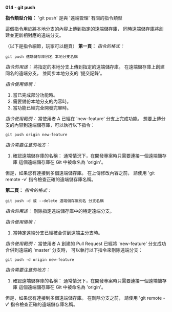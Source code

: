 **014 - git push**

**指令類型介紹：**
'git push' 是與 '遠端管理' 有關的指令類型

這個指令用於將本地分支的內容上傳到指定的遠端儲存庫，
同時遠端儲存庫將創建並更新相對應的遠端分支。

（以下是指令細節，玩家可以翻頁）
**第一頁：**
*指令的格式：* 
```
git push 遠端儲存庫別名 本地分支名稱
```

*指令的用途：*
將指定的本地分支上傳到指定的遠端儲存庫。
在遠端儲存庫上創建同名的遠端分支，
並同步本地分支的 '提交記錄'。

*指令使用情境：*
1. 當已完成部分功能時。
2. 需要備份本地分支的內容時。
3. 當功能已經完全開發完畢時。

*指令使用範例：*
當使用者 A 已經在 'new-feature' 分支上完成功能。
想要上傳分支的內容到遠端儲存庫，可以執行以下指令：
```
git push origin new-feature
```

*指令需要注意的地方：* 
1. 確認遠端儲存庫的名稱：
通常情況下，在開發專案時只需要連接一個遠端儲存庫
這個遠端儲存庫在 Git 中被命名為 'origin'。

但是，如果您有連接到多個遠端儲存庫。
在上傳修改內容之前，
請使用 'git remote -v' 指令檢查正確的遠端儲存庫名稱。

**第二頁：**
*指令的格式：* 
```
git push -d 或 --delete 遠端儲存庫別名 分支名稱
```

*指令的用途：*
刪除指定遠端儲存庫中的特定遠端分支。

*指令使用情境：*
1. 當特定遠端分支已經被合併到遠端主分支時。

*指令使用範例：*
當使用者 A 創建的 Pull Request 
已經將 'new-feature' 分支成功合併到遠端的 'master' 分支時，
可以執行以下指令來刪除遠端分支：
```
git push -d origin new-feature
```

*指令需要注意的地方：* 
1. 確認遠端儲存庫的名稱：
通常情況下，在開發專案時只需要連接一個遠端儲存庫
這個遠端儲存庫在 Git 中被命名為 'origin'。

但是，如果您有連接到多個遠端儲存庫。
在刪除分支之前，
請使用 'git remote -v' 指令檢查正確的遠端儲存庫名稱。